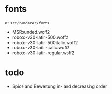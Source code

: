 # fonts

at `src/renderer/fonts`

- MSRounded.woff2
- roboto-v30-latin-500.woff2
- roboto-v30-latin-500italic.woff2
- roboto-v30-latin-italic.woff2
- roboto-v30-latin-regular.woff2


# todo

- Spice and Bewertung in- and decreasing order
